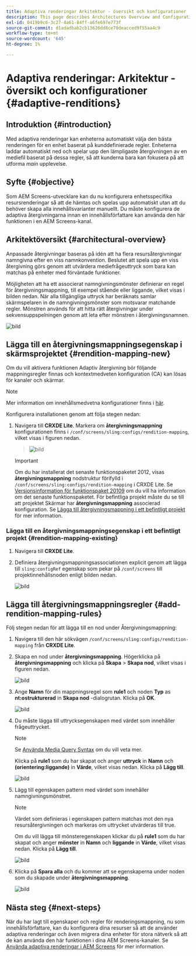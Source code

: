 ```yaml
---
title: Adaptiva renderingar Arkitektur - översikt och konfigurationer
description: This page describes Architectures Overview and Configurations in CRXDE Lite for Adaptive Renditions in AEM Screens.
exl-id: 0419b9c6-3c27-4a61-84ff-a6fe697e773f
source-git-commit: d1adadbab2cb13626dd8ce70deacced9f55aa4c9
workflow-type: tm+mt
source-wordcount: '645'
ht-degree: 1%

---
```


# Adaptiva renderingar: Arkitektur - översikt och konfigurationer {#adaptive-renditions}

## Introduktion {#introduction}

Med adaptiva renderingar kan enheterna automatiskt välja den bästa renderingen för en enhet baserat på kunddefinierade regler. Enheterna laddar automatiskt ned och spelar upp den lämpligaste återgivningen av en mediefil baserat på dessa regler, så att kunderna bara kan fokusera på att utforma *main* upplevelse.

## Syfte {#objective}

Som AEM Screens-utvecklare kan du nu konfigurera enhetsspecifika resursrenderingar så att de hämtas och spelas upp automatiskt utan att du behöver skapa alla innehållsvarianter manuellt. Du måste konfigurera de adaptiva återgivningarna innan en innehållsförfattare kan använda den här funktionen i en AEM Screens-kanal.

## Arkitektöversikt {#architectural-overview}

Anpassade återgivningar baseras på idén att ha flera resursåtergivningar namngivna efter en viss namnkonvention. Beslutet att spela upp en viss återgivning görs genom att utvärdera mediefrågeuttryck som bara kan matchas på enheter med förväntade funktioner.

Möjligheten att ha ett associerat namngivningsmönster definierar en regel för återgivningsmappning, till exempel stående eller liggande, vilket visas i bilden nedan. När alla tillgängliga uttryck har beräknats samlar skärmspelaren in de namngivningsmönster som motsvarar matchande regler. Mönstren används för att hitta rätt återgivningar under sekvensuppspelningen genom att leta efter mönstren i återgivningsnamnen.

![bild](/help/user-guide/assets/adaptive-renditions/adaptive-renditions.png)

## Lägga till en återgivningsmappningsegenskap i skärmsprojektet {#rendition-mapping-new}

Om du vill aktivera funktionen Adaptiv återgivning bör följande mappningsregler finnas och kontextmedveten konfiguration (CA) kan lösas för kanaler och skärmar.

>[!NOTE]
>Mer information om innehållsmedvetna konfigurationer finns i [här](https://sling.apache.org/documentation/bundles/context-aware-configuration/context-aware-configuration.html).

Konfigurera installationen genom att följa stegen nedan:

1. Navigera till **CRXDE Lite**. Markera om **återgivningsmappning** konfigurationen finns i `/conf/screens/sling:configs/rendition-mapping`, vilket visas i figuren nedan.

   >![bild](/help/user-guide/assets/adaptive-renditions/mapping-rules1.png)

   >[!IMPORTANT]
   >Om du har installerat det senaste funktionspaketet 2012, visas **återgivningsmappning** nodstruktur förifylld i `/conf/screens/sling:configs/rendition-mapping` i CRXDE Lite. Se [Versionsinformation för funktionspaket 20109](/help/user-guide/release-notes-fp-202109.md) om du vill ha information om det senaste funktionspaketet.
   >För befintliga projekt måste du se till att projektet Skärmar har **återgivningsmappning** associerad konfiguration. Se [Lägga till återgivningsmappning i ett befintligt projekt](#rendition-mapping-existing) för mer information.

### Lägga till en återgivningsmappningsegenskap i ett befintligt projekt {#rendition-mapping-existing}

1. Navigera till **CRXDE Lite**.

1. Definiera återgivningsmappningsassociationen explicit genom att lägga till `sling:configRef` egenskap som pekar på `/conf/screens` till projektinnehållsnoden enligt bilden nedan.

   ![bild](/help/user-guide/assets/adaptive-renditions/renditon-mapping2.png)


## Lägga till återgivningsmappningsregler {#add-rendition-mapping-rules}

Följ stegen nedan för att lägga till en nod under Återgivningsmappning:

1. Navigera till den här sökvägen `/conf/screens/sling:configs/rendition-mapping` från **CRXDE Lite**.

1. Skapa en nod under **återgivningsmappning**. Högerklicka på **återgivningsmappning** och klicka på **Skapa** > **Skapa nod**, vilket visas i figuren nedan.

   ![bild](/help/user-guide/assets/adaptive-renditions/add-node1.png)

1. Ange **Namn** för din mappningsregel som **rule1** och noden **Typ** as **nt:ostrukturerad** in **Skapa nod** -dialogrutan. Klicka på **OK**.

   ![bild](/help/user-guide/assets/adaptive-renditions/add-node2.png)


1. Du måste lägga till uttrycksegenskapen med värdet som innehåller frågeuttrycket.

   >[!NOTE]
   >Se [Använda Media Query Syntax](https://developer.mozilla.org/en-US/docs/Web/CSS/Media_Queries/Using_media_queries) om du vill veta mer.

   Klicka på **rule1** som du har skapat och anger **uttryck** in **Namn** och **(orientering:liggande)** in **Värde**, vilket visas nedan. Klicka på **Lägg till**.

   ![bild](/help/user-guide/assets/adaptive-renditions/add-node3.png)

1. Lägg till egenskapen pattern med värdet som innehåller namngivningsmönstret.

   >[!NOTE]
   >Värdet som definieras i egenskapen pattern matchas mot den nya resursåtergivningen och markeras om uttrycket utvärderas till true.

   Om du vill lägga till mönsteregenskapen klickar du på **rule1** som du har skapat och anger **mönster** in **Namn** och **liggande** in **Värde**, vilket visas nedan. Klicka på **Lägg till**.

   ![bild](/help/user-guide/assets/adaptive-renditions/add-node4.png)

1. Klicka på **Spara alla** och du kommer att se egenskaperna under noden som du skapade under **återgivningsmappning**.

   ![bild](/help/user-guide/assets/adaptive-renditions/add-node5.png)


## Nästa steg {#next-steps}

När du har lagt till egenskaper och regler för renderingsmappning, nu som innehållsförfattare, kan du konfigurera dina resurser så att de använder adaptiva renderingar och även migrera dina enheter för stora nätverk så att de kan använda den här funktionen i dina AEM Screens-kanaler. Se [Använda adaptiva renderingar i AEM Screens](/help/user-guide/using-adaptive-renditions.md) för mer information.
